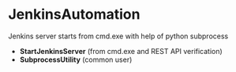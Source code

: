 # JenkinsAutomation
Jenkins server starts from cmd.exe with help of python subprocess
* **StartJenkinsServer** (from cmd.exe and REST API verification)
* **SubprocessUtility** (common user)

